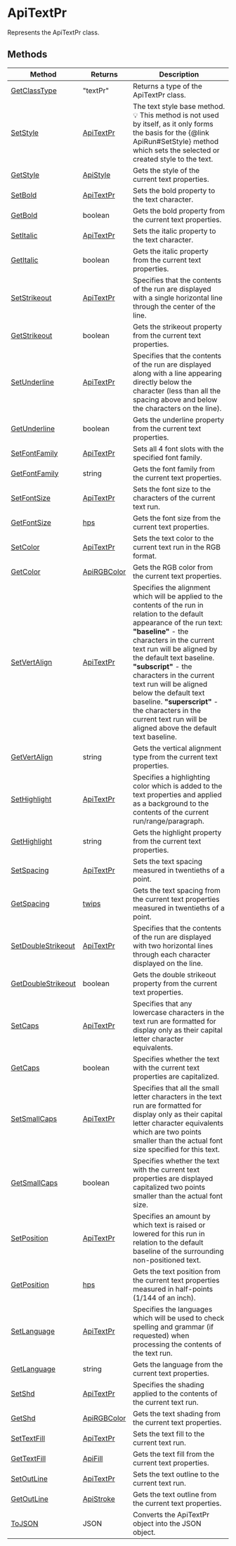 # ApiTextPr

Represents the ApiTextPr class.


## Methods

| Method | Returns | Description |
| ------ | ------- | ----------- |
| [GetClassType](./Methods/GetClassType.md) | "textPr" | Returns a type of the ApiTextPr class. |
| [SetStyle](./Methods/SetStyle.md) | [ApiTextPr](../ApiTextPr/ApiTextPr.md) | The text style base method. 💡 This method is not used by itself, as it only forms the basis for the &#123;@link ApiRun#SetStyle&#125; method which sets the selected or created style to the text. |
| [GetStyle](./Methods/GetStyle.md) | [ApiStyle](../ApiStyle/ApiStyle.md) | Gets the style of the current text properties. |
| [SetBold](./Methods/SetBold.md) | [ApiTextPr](../ApiTextPr/ApiTextPr.md) | Sets the bold property to the text character. |
| [GetBold](./Methods/GetBold.md) | boolean | Gets the bold property from the current text properties. |
| [SetItalic](./Methods/SetItalic.md) | [ApiTextPr](../ApiTextPr/ApiTextPr.md) | Sets the italic property to the text character. |
| [GetItalic](./Methods/GetItalic.md) | boolean | Gets the italic property from the current text properties. |
| [SetStrikeout](./Methods/SetStrikeout.md) | [ApiTextPr](../ApiTextPr/ApiTextPr.md) | Specifies that the contents of the run are displayed with a single horizontal line through the center of the line. |
| [GetStrikeout](./Methods/GetStrikeout.md) | boolean | Gets the strikeout property from the current text properties. |
| [SetUnderline](./Methods/SetUnderline.md) | [ApiTextPr](../ApiTextPr/ApiTextPr.md) | Specifies that the contents of the run are displayed along with a line appearing directly below the character (less than all the spacing above and below the characters on the line). |
| [GetUnderline](./Methods/GetUnderline.md) | boolean | Gets the underline property from the current text properties. |
| [SetFontFamily](./Methods/SetFontFamily.md) | [ApiTextPr](../ApiTextPr/ApiTextPr.md) | Sets all 4 font slots with the specified font family. |
| [GetFontFamily](./Methods/GetFontFamily.md) | string | Gets the font family from the current text properties. |
| [SetFontSize](./Methods/SetFontSize.md) | [ApiTextPr](../ApiTextPr/ApiTextPr.md) | Sets the font size to the characters of the current text run. |
| [GetFontSize](./Methods/GetFontSize.md) | [hps](../Enumeration/hps.md) | Gets the font size from the current text properties. |
| [SetColor](./Methods/SetColor.md) | [ApiTextPr](../ApiTextPr/ApiTextPr.md) | Sets the text color to the current text run in the RGB format. |
| [GetColor](./Methods/GetColor.md) | [ApiRGBColor](../ApiRGBColor/ApiRGBColor.md) | Gets the RGB color from the current text properties. |
| [SetVertAlign](./Methods/SetVertAlign.md) | [ApiTextPr](../ApiTextPr/ApiTextPr.md) | Specifies the alignment which will be applied to the contents of the run in relation to the default appearance of the run text: **"baseline"** - the characters in the current text run will be aligned by the default text baseline. **"subscript"** - the characters in the current text run will be aligned below the default text baseline. **"superscript"** - the characters in the current text run will be aligned above the default text baseline. |
| [GetVertAlign](./Methods/GetVertAlign.md) | string | Gets the vertical alignment type from the current text properties. |
| [SetHighlight](./Methods/SetHighlight.md) | [ApiTextPr](../ApiTextPr/ApiTextPr.md) | Specifies a highlighting color which is added to the text properties and applied as a background to the contents of the current run/range/paragraph. |
| [GetHighlight](./Methods/GetHighlight.md) | string | Gets the highlight property from the current text properties. |
| [SetSpacing](./Methods/SetSpacing.md) | [ApiTextPr](../ApiTextPr/ApiTextPr.md) | Sets the text spacing measured in twentieths of a point. |
| [GetSpacing](./Methods/GetSpacing.md) | [twips](../Enumeration/twips.md) | Gets the text spacing from the current text properties measured in twentieths of a point. |
| [SetDoubleStrikeout](./Methods/SetDoubleStrikeout.md) | [ApiTextPr](../ApiTextPr/ApiTextPr.md) | Specifies that the contents of the run are displayed with two horizontal lines through each character displayed on the line. |
| [GetDoubleStrikeout](./Methods/GetDoubleStrikeout.md) | boolean | Gets the double strikeout property from the current text properties. |
| [SetCaps](./Methods/SetCaps.md) | [ApiTextPr](../ApiTextPr/ApiTextPr.md) | Specifies that any lowercase characters in the text run are formatted for display only as their capital letter character equivalents. |
| [GetCaps](./Methods/GetCaps.md) | boolean | Specifies whether the text with the current text properties are capitalized. |
| [SetSmallCaps](./Methods/SetSmallCaps.md) | [ApiTextPr](../ApiTextPr/ApiTextPr.md) | Specifies that all the small letter characters in the text run are formatted for display only as their capital letter character equivalents which are two points smaller than the actual font size specified for this text. |
| [GetSmallCaps](./Methods/GetSmallCaps.md) | boolean | Specifies whether the text with the current text properties are displayed capitalized two points smaller than the actual font size. |
| [SetPosition](./Methods/SetPosition.md) | [ApiTextPr](../ApiTextPr/ApiTextPr.md) | Specifies an amount by which text is raised or lowered for this run in relation to the default baseline of the surrounding non-positioned text. |
| [GetPosition](./Methods/GetPosition.md) | [hps](../Enumeration/hps.md) | Gets the text position from the current text properties measured in half-points (1/144 of an inch). |
| [SetLanguage](./Methods/SetLanguage.md) | [ApiTextPr](../ApiTextPr/ApiTextPr.md) | Specifies the languages which will be used to check spelling and grammar (if requested) when processing the contents of the text run. |
| [GetLanguage](./Methods/GetLanguage.md) | string | Gets the language from the current text properties. |
| [SetShd](./Methods/SetShd.md) | [ApiTextPr](../ApiTextPr/ApiTextPr.md) | Specifies the shading applied to the contents of the current text run. |
| [GetShd](./Methods/GetShd.md) | [ApiRGBColor](../ApiRGBColor/ApiRGBColor.md) | Gets the text shading from the current text properties. |
| [SetTextFill](./Methods/SetTextFill.md) | [ApiTextPr](../ApiTextPr/ApiTextPr.md) | Sets the text fill to the current text run. |
| [GetTextFill](./Methods/GetTextFill.md) | [ApiFill](../ApiFill/ApiFill.md) | Gets the text fill from the current text properties. |
| [SetOutLine](./Methods/SetOutLine.md) | [ApiTextPr](../ApiTextPr/ApiTextPr.md) | Sets the text outline to the current text run. |
| [GetOutLine](./Methods/GetOutLine.md) | [ApiStroke](../ApiStroke/ApiStroke.md) | Gets the text outline from the current text properties. |
| [ToJSON](./Methods/ToJSON.md) | JSON | Converts the ApiTextPr object into the JSON object. |
